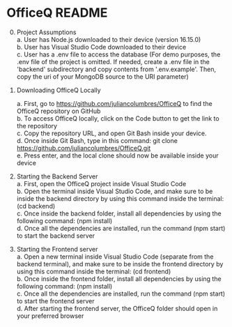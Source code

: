 # OfficeQ README

0. Project Assumptions <br> 
   a. User has Node.js downloaded to their device (version 16.15.0) <br>
   b. User has Visual Studio Code downloaded to their device <br>
   c. User has a .env file to access the database (For demo purposes, the .env file of the project is omitted. If needed, create a .env file in the 'backend' subdirectory and copy contents from '.env.example'. Then, copy the uri of your MongoDB source to the URI parameter) <br>

1. Downloading OfficeQ Locally

   a. First, go to https://github.com/juliancolumbres/OfficeQ to find the OfficeQ repository on GitHub <br>
   b. To access OfficeQ locally, click on the Code button to get the link to the repository <br>
   c. Copy the repository URL, and open Git Bash inside your device. <br>
   d. Once inside Git Bash, type in this command: git clone https://github.com/juliancolumbres/OfficeQ.git <br>
   e. Press enter, and the local clone should now be available inside your device
   
2. Starting the Backend Server<br>
   a. First, open the OfficeQ project inside Visual Studio Code <br>
   b. Open the terminal inside Visual Studio Code, and make sure to be inside the backend directory by using this command inside the terminal: (cd backend) <br>
   c. Once inside the backend folder, install all dependencies by using the following command: (npm install) <br>
   d. Once all the dependencies are installed, run the command (npm start) to start the backend server <br>

3. Starting the Frontend server<br>
   a. Open a new terminal inside Visual Studio Code (separate from the backend terminal), and make sure to be inside the frontend directory by using this command inside the terminal: (cd frontend) <br>
   b. Once inside the frontend folder, install all dependencies by using the following command: (npm install) <br>
   c. Once all the dependencies are installed, run the command (npm start) to start the frontend server<br>
   d. After starting the frontend server, the OfficeQ folder should open in your preferred browser<br>

